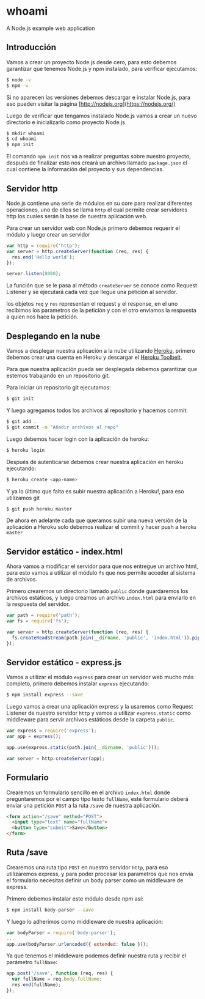 # whoami

A Node.js example web application

## Introducción

Vamos a crear un proyecto Node.js desde cero, para esto debemos garantizar que tenemos Node.js y npm
instalado, para verificar ejecutamos:

``` bash
$ node -v
$ npm -v
```

Si no aparecen las versiones debemos descargar e instalar Node.js, para eso pueden visitar la página [http://nodejs.org](https://nodejs.org/)

Luego de verificar que tengamos instalado Node.js vamos a crear un nuevo directorio e inicializarlo como proyecto Node.js

``` bash 
$ mkdir whoami
$ cd whoami
$ npm init
```

El comando `npm init` nos va a realizar preguntas sobre nuestro proyecto, después de finalizar esto nos creará un archivo
llamado `package.json` el cual contiene la información del proyecto y sus dependencias.

## Servidor http

Node.js contiene una serie de módulos en su core para realizar diferentes operaciones, uno de ellos se llama
`http` el cual permite crear servidores http los cuales serán la base de nuestra aplicación web.

Para crear un servidor web con Node.js primero debemos requerir el módulo y luego crear un servidor

``` js
var http = require('http');
var server = http.createServer(function (req, res) {
  res.end('Hello world');
});

server.listen(8080);
```

La función que se le pasa al método `createServer` se conoce como Request Listener y se ejecutará
cada vez que llegue una petición al servidor.

los objetos `req` y `res` representan el request y el response, en el uno recibimos los parametros de la petición
y con el otro enviamos la respuesta a quien nos hace la petición.

## Desplegando en la nube

Vamos a desplegar nuestra aplicación a la nube utilizando [Heroku](http://heroku.com/), primero debemos crear una
cuenta en Heroku y descargar el [Heroku Toolbelt](https://toolbelt.heroku.com/).

Para que nuestra aplicación pueda ser desplegada debemos garantizar que estemos trabajando en un repositorio git.

Para iniciar un repositorio git ejecutamos:

``` bash 
$ git init
```

Y luego agregamos todos los archivos al repositorio y hacemos commit:

``` bash 
$ git add .
$ git commit -m "Añadir archivos al repo"
```

Luego debemos hacer login con la aplicación de heroku:

``` bash
$ heroku login
```

Después de autenticarse debemos crear nuestra aplicación en heroku ejecutando:

``` bash
$ heroku create <app-name>
```

Y ya lo último que falta es subir nuestra aplicación a Heroku!, para eso utilizamos git

``` bash
$ git push heroku master
```

De ahora en adelante cada que queramos subir una nueva versión de la aplicación a Heroku solo debemos realizar
el commit y hacer push a `heroku master`

## Servidor estático - index.html

Ahora vamos a modificar el servidor para que nos entregue un archivo html, para esto vamos a utilizar el módulo
`fs` que nos permite acceder al sistema de archivos.

Primero crearemos un directorio llamado `public` donde guardaremos los archivos estáticos, y luego creamos un archivo
`index.html` para enviarlo en la respuesta del servidor.

``` js 
var path = require('path');
var fs = require('fs');

var server = http.createServer(function (req, res) {
  fs.createReadStream(path.join(__dirname, 'public', 'index.html')).pipe(res);
});
```

## Servidor estático - express.js

Vamos a utilizar el módulo `express` para crear un servidor web mucho más completo, primero debemos instalar `express` ejecutando:

``` bash 
$ npm install express --save
```

Luego vamos a crear una aplicación express y la usaremos como Request Listener de nuestro servidor `http` y vamos a utilizar
`express.static` como middleware para servir archivos estáticos desde la carpeta `public`.

``` js 
var express = require('express');
var app = express();

app.use(express.static(path.join(__dirname, 'public')));

var server = http.createServer(app);
```

## Formulario

Crearemos un formulario sencillo en el archivo `index.html` donde preguntaremos por el campo tipo texto `fullName`,
este formulario deberá enviar una petición `POST` a la ruta `/save` de nuestra aplicación.

``` html 
<form action="/save" method="POST">
  <input type="text" name="fullName">
  <button type="submit">Save</button>
</form>
```

## Ruta /save

Crearemos una ruta tipo `POST` en nuestro servidor `http`, para eso utilizaremos express, y para poder
procesar los parametros que nos envia el formulario necesitas definir un body parser como un middleware de express.

Primero debemos instalar este módulo desde npm así:

``` bash 
$ npm install body-parser --save
```

Y luego lo adherimos como middleware de nuestra aplicación:

``` js 
var bodyParser = require('body-parser');
...
app.use(bodyParser.urlencoded({ extended: false }));

```

Ya que tenemos el middleware podemos definir nuestra ruta y recibir el parámetro `fullName`:

``` js 
app.post('/save', function (req, res) {
  var fullName = req.body.fullName;
  res.end(fullName);
});
```
